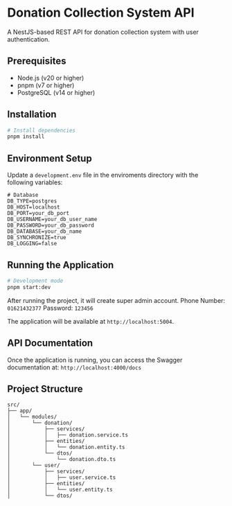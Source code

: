 # Donation Collection System API

A NestJS-based REST API for donation collection system with user authentication.

## Prerequisites

- Node.js (v20 or higher)
- pnpm (v7 or higher)
- PostgreSQL (v14 or higher)

## Installation

```bash
# Install dependencies
pnpm install
```

## Environment Setup

Update a `development.env` file in the enviroments directory with the following variables:

```env
# Database
DB_TYPE=postgres
DB_HOST=localhost
DB_PORT=your_db_port
DB_USERNAME=your_db_user_name
DB_PASSWORD=your_db_password
DB_DATABASE=your_db_name
DB_SYNCHRONIZE=true
DB_LOGGING=false

```

## Running the Application

```bash
# Development mode
pnpm start:dev
```

After running the project, it will create super admin account.
Phone Number: `01621432377`
Password: `123456`

The application will be available at `http://localhost:5004`.

## API Documentation

Once the application is running, you can access the Swagger documentation at:
`http://localhost:4000/docs`

## Project Structure

```
src/
├── app/
│   └── modules/
│       └── donation/
│           ├── services/
│           │   ├── donation.service.ts
│           ├── entities/
│           │   └── donation.entity.ts
│           └── dtos/
│               └── donation.dto.ts
│       └── user/
│           ├── services/
│           │   ├── user.service.ts
│           ├── entities/
│           │   └── user.entity.ts
│           └── dtos/
```
